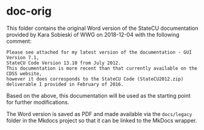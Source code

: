 # doc-orig

This folder contains the original Word version of the StateCU documentation provided
by Kara Sobieski of WWG on 2018-12-04 with the following comment:

	Please see attached for my latest version of the documentation - GUI Version 7.1,
	StateCU Code Version 13.10 from July 2012.
	This documentation is more recent than that currently available on the CDSS website,
	however it does corresponds to the StateCU Code (StateCU2012.zip) deliverable I provided in February of 2016.

Based on the above, this documentation will be used as the starting point for further modifications.

The Word version is saved as PDF and made available via the `docs/legacy` folder in the Mkdocs project
so that it can be linked to the MkDocs wrapper.
